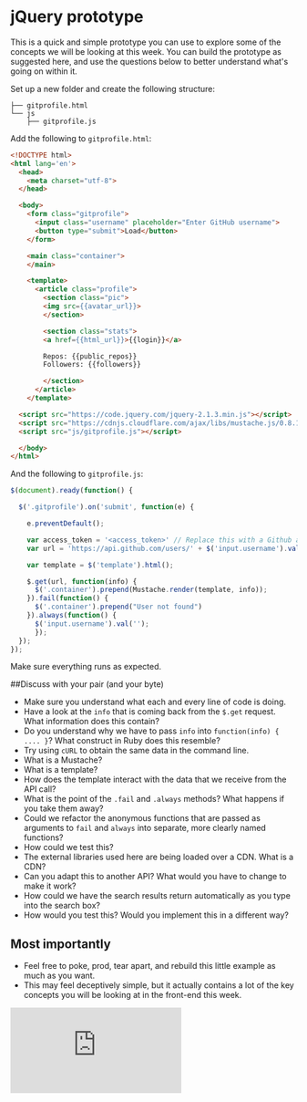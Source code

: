 # jQuery prototype

This is a quick and simple prototype you can use to explore some of the concepts we will be looking at this week. You can build the prototype as suggested here, and use the questions below to better understand what's going on within it.

Set up a new folder and create the following structure:

```
├── gitprofile.html
└── js
    ├── gitprofile.js
```

Add the following to `gitprofile.html`:

```html
<!DOCTYPE html>
<html lang='en'>
  <head>
    <meta charset="utf-8">
  </head>

  <body>
    <form class="gitprofile">
      <input class="username" placeholder="Enter GitHub username">
      <button type="submit">Load</button>
    </form>

    <main class="container">
    </main>

    <template>
      <article class="profile">
        <section class="pic">
        <img src={{avatar_url}}>
        </section>

        <section class="stats">
        <a href={{html_url}}>{{login}}</a>

        Repos: {{public_repos}}
        Followers: {{followers}}

        </section>
      </article>
    </template>

  <script src="https://code.jquery.com/jquery-2.1.3.min.js"></script>
  <script src="https://cdnjs.cloudflare.com/ajax/libs/mustache.js/0.8.1/mustache.min.js"></script>
  <script src="js/gitprofile.js"></script>

  </body>
</html>
```

And the following to `gitprofile.js`:

```javascript
$(document).ready(function() {

  $('.gitprofile').on('submit', function(e) {

    e.preventDefault();

    var access_token = '<access_token>' // Replace this with a Github access token that you can generate as explained here https://help.github.com/articles/creating-an-access-token-for-command-line-use/
    var url = 'https://api.github.com/users/' + $('input.username').val() + "?access_token=" + access_token;

    var template = $('template').html();

    $.get(url, function(info) {
      $('.container').prepend(Mustache.render(template, info));
    }).fail(function() {
      $('.container').prepend("User not found")
    }).always(function() {
      $('input.username').val('');
      });
  });
});
```

Make sure everything runs as expected.

##Discuss with your pair (and your byte)

* Make sure you understand what each and every line of code is doing.
* Have a look at the `info` that is coming back from the `$.get` request. What information does this contain?
* Do you understand why we have to pass `info` into `function(info) { .... }`? What construct in Ruby does this resemble?
* Try using `cURL` to obtain the same data in the command line.
* What is a Mustache?
* What is a template?
* How does the template interact with the data that we receive from the API call?
* What is the point of the `.fail` and `.always` methods? What happens if you take them away?
* Could we refactor the anonymous functions that are passed as arguments to `fail` and `always` into separate, more clearly named functions?
* How could we test this?
* The external libraries used here are being loaded over a CDN. What is a CDN?
* Can you adapt this to another API? What would you have to change to make it work?
* How could we have the search results return automatically as you type into the search box?
* How would you test this? Would you implement this in a different way?

## Most importantly
* Feel free to poke, prod, tear apart, and rebuild this little example as much as you want.
* This may feel deceptively simple, but it actually contains a lot of the key concepts you will be looking at in the front-end this week.


![Tracking pixel](https://githubanalytics.herokuapp.com/course/further_javascript/deprecated/jQuery.md)
